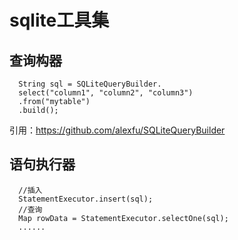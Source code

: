 # sqlite工具集

## 查询构器
      String sql = SQLiteQueryBuilder.
      select("column1", "column2", "column3")
      .from("mytable")
      .build();

引用：https://github.com/alexfu/SQLiteQueryBuilder

## 语句执行器
      //插入
      StatementExecutor.insert(sql);
      //查询
      Map rowData = StatementExecutor.selectOne(sql);
      ......
